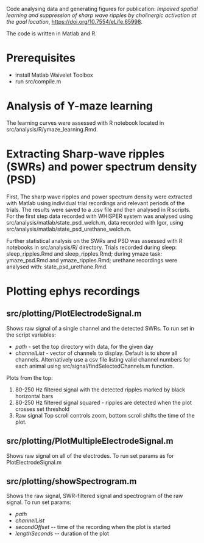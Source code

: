 Code analysing data and generating figures for publication: *Impaired spatial learning and suppression of sharp wave ripples by cholinergic activation at the goal location*, https://doi.org/10.7554/eLife.65998.

The code is written in Matlab and R.

# Prerequisites
* install Matlab Waivelet Toolbox
* run src/compile.m

# Analysis of Y-maze learning
The learning curves were assessed with R notebook located in src/analysis/R/ymaze_learning.Rmd.

# Extracting Sharp-wave ripples (SWRs) and power spectrum density (PSD)
First, The sharp wave ripples and power spectrum density were extracted with Matlab using individual trial recordings and relevant periods of the trials. The results were saved to a .csv file and then analysed in R scripts.
For the first step data recorded with WHISPER system was analysed using src/analysis/matlab/state_psd_welch.m, data recorded with Igor, using src/analysis/matlab/state_psd_urethane_welch.m.

Further statistical analysis on the SWRs and PSD was assessed with R notebooks in src/analysis/R/ directory. Trials recorded during sleep: sleep_ripples.Rmd and sleep_ripples.Rmd; during ymaze task: ymaze_psd.Rmd and ymaze_ripples.Rmd; urethane recordings were analysed with: state_psd_urethane.Rmd.

# Plotting ephys recordings
## src/plotting/PlotElectrodeSignal.m
Shows raw signal of a single channel and the detected SWRs.
To run set in the script variables:
* *path* - set the top directory with data, for the given day
* *channelList* - vector of channels to display. Default is to show all channels.
  Alternatively use a csv file listing valid channel numbers for each animal
  using src/signal/findSelectedChannels.m function.

Plots from the top:
1) 80-250 Hz filtered signal with the detected ripples marked by black
horizontal bars
2) 80-250 Hz filtered signal squared - ripples are detected when the plot
crosses set threshold
3) Raw signal
Top scroll controls zoom, bottom scroll shifts the time of the plot.

## src/plotting/PlotMultipleElectrodeSignal.m
Shows raw signal on all of the electrodes.
To run set params as for PlotElectrodeSignal.m

## src/plotting/showSpectrogram.m
Shows the raw signal, SWR-filtered signal and spectrogram of the raw signal.
To run set params:
* *path*
* *channelList*
* *secondOffset* -- time of the recording when the plot is started
* *lengthSeconds* -- duration of the plot

